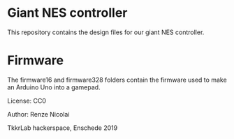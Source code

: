 # Giant NES controller

This repository contains the design files for our giant NES controller.

# Firmware
The firmware16 and firmware328 folders contain the firmware used to make an Arduino Uno into a gamepad.

License: CC0

Author: Renze Nicolai

TkkrLab hackerspace, Enschede 2019
